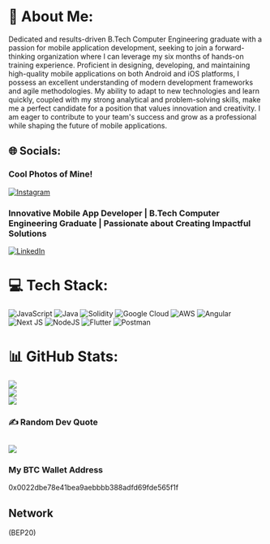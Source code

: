 # 💫 About Me:
Dedicated and results-driven B.Tech Computer Engineering graduate with a passion for mobile application development, seeking to join a forward-thinking organization where I can leverage my six months of hands-on training experience. Proficient in designing, developing, and maintaining high-quality mobile applications on both Android and iOS platforms, I possess an excellent understanding of modern development frameworks and agile methodologies. My ability to adapt to new technologies and learn quickly, coupled with my strong analytical and problem-solving skills, make me a perfect candidate for a position that values innovation and creativity. I am eager to contribute to your team's success and grow as a professional while shaping the future of mobile applications.


## 🌐 Socials:
### Cool Photos of Mine!
[![Instagram](https://img.shields.io/badge/Instagram-%23E4405F.svg?logo=Instagram&logoColor=white)](https://instagram.com/the_parthparmar) 
### Innovative Mobile App Developer | B.Tech Computer Engineering Graduate | Passionate about Creating Impactful Solutions
[![LinkedIn](https://img.shields.io/badge/LinkedIn-%230077B5.svg?logo=linkedin&logoColor=white)](https://linkedin.com/in/parmar-parth-445378176) 

# 💻 Tech Stack:
![JavaScript](https://img.shields.io/badge/javascript-%23323330.svg?style=for-the-badge&logo=javascript&logoColor=%23F7DF1E) ![Java](https://img.shields.io/badge/java-%23ED8B00.svg?style=for-the-badge&logo=java&logoColor=white) ![Solidity](https://img.shields.io/badge/Solidity-%23363636.svg?style=for-the-badge&logo=solidity&logoColor=white) ![Google Cloud](https://img.shields.io/badge/Google%20Cloud-%234285F4.svg?style=for-the-badge&logo=google-cloud&logoColor=white) ![AWS](https://img.shields.io/badge/AWS-%23FF9900.svg?style=for-the-badge&logo=amazon-aws&logoColor=white) ![Angular](https://img.shields.io/badge/angular-%23DD0031.svg?style=for-the-badge&logo=angular&logoColor=white) ![Next JS](https://img.shields.io/badge/Next-black?style=for-the-badge&logo=next.js&logoColor=white) ![NodeJS](https://img.shields.io/badge/node.js-6DA55F?style=for-the-badge&logo=node.js&logoColor=white) ![Flutter](https://img.shields.io/badge/Flutter-%2302569B.svg?style=for-the-badge&logo=Flutter&logoColor=white) ![Postman](https://img.shields.io/badge/Postman-FF6C37?style=for-the-badge&logo=postman&logoColor=white)
# 📊 GitHub Stats:
![](https://github-readme-stats.vercel.app/api?username=Parth123-Pro&theme=default&hide_border=false&include_all_commits=true&count_private=true)<br/>
![](https://github-readme-streak-stats.herokuapp.com/?user=Parth123-Pro&theme=default&hide_border=false)<br/>
![](https://github-readme-stats.vercel.app/api/top-langs/?username=Parth123-Pro&theme=default&hide_border=false&include_all_commits=true&count_private=true&layout=compact)

### ✍️ Random Dev Quote
![](https://quotes-github-readme.vercel.app/api?type=horizontal&theme=light)
---
### My BTC Wallet Address
0x0022dbe78e41bea9aebbbb388adfd69fde565f1f
## Network
(BEP20)


